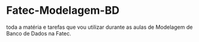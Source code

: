# Fatec-Modelagem-BD
toda a matéria e tarefas que vou utilizar durante as aulas de Modelagem de Banco de Dados na Fatec.
